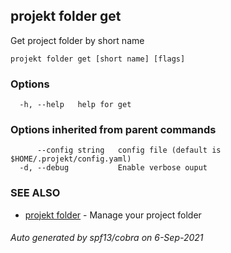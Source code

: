 ## projekt folder get

Get project folder by short name

```
projekt folder get [short name] [flags]
```

### Options

```
  -h, --help   help for get
```

### Options inherited from parent commands

```
      --config string   config file (default is $HOME/.projekt/config.yaml)
  -d, --debug           Enable verbose ouput
```

### SEE ALSO

* [projekt folder](projekt_folder.md)	 - Manage your project folder

###### Auto generated by spf13/cobra on 6-Sep-2021
